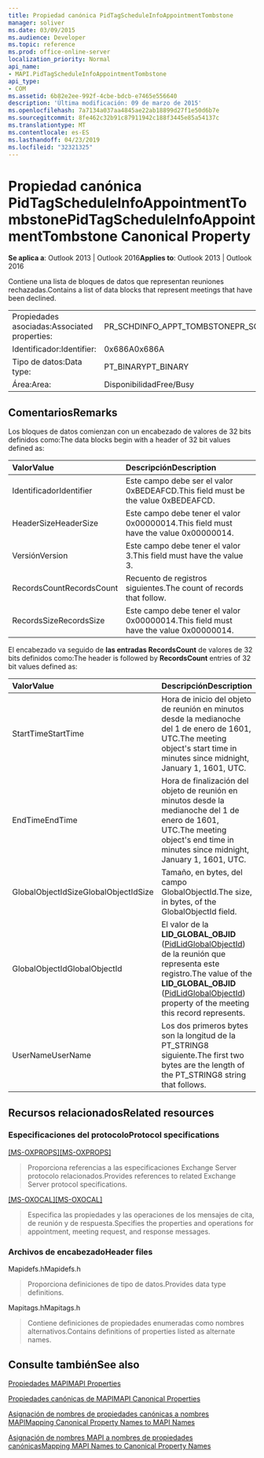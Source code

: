 ```yaml
---
title: Propiedad canónica PidTagScheduleInfoAppointmentTombstone
manager: soliver
ms.date: 03/09/2015
ms.audience: Developer
ms.topic: reference
ms.prod: office-online-server
localization_priority: Normal
api_name:
- MAPI.PidTagScheduleInfoAppointmentTombstone
api_type:
- COM
ms.assetid: 6b82e2ee-992f-4cbe-bdcb-e7465e556640
description: 'Última modificación: 09 de marzo de 2015'
ms.openlocfilehash: 7a7134a037aa4845ae22ab18899d27f1e50d6b7e
ms.sourcegitcommit: 8fe462c32b91c87911942c188f3445e85a54137c
ms.translationtype: MT
ms.contentlocale: es-ES
ms.lasthandoff: 04/23/2019
ms.locfileid: "32321325"
---
```

# <a name="pidtagscheduleinfoappointmenttombstone-canonical-property"></a><span data-ttu-id="ae947-103">Propiedad canónica PidTagScheduleInfoAppointmentTombstone</span><span class="sxs-lookup"><span data-stu-id="ae947-103">PidTagScheduleInfoAppointmentTombstone Canonical Property</span></span>

  
  
<span data-ttu-id="ae947-104">**Se aplica a**: Outlook 2013 | Outlook 2016</span><span class="sxs-lookup"><span data-stu-id="ae947-104">**Applies to**: Outlook 2013 | Outlook 2016</span></span> 
  
<span data-ttu-id="ae947-105">Contiene una lista de bloques de datos que representan reuniones rechazadas.</span><span class="sxs-lookup"><span data-stu-id="ae947-105">Contains a list of data blocks that represent meetings that have been declined.</span></span>
  
|||
|:-----|:-----|
|<span data-ttu-id="ae947-106">Propiedades asociadas:</span><span class="sxs-lookup"><span data-stu-id="ae947-106">Associated properties:</span></span>  <br/> |<span data-ttu-id="ae947-107">PR_SCHDINFO_APPT_TOMBSTONE</span><span class="sxs-lookup"><span data-stu-id="ae947-107">PR_SCHDINFO_APPT_TOMBSTONE</span></span>  <br/> |
|<span data-ttu-id="ae947-108">Identificador:</span><span class="sxs-lookup"><span data-stu-id="ae947-108">Identifier:</span></span>  <br/> |<span data-ttu-id="ae947-109">0x686A</span><span class="sxs-lookup"><span data-stu-id="ae947-109">0x686A</span></span>  <br/> |
|<span data-ttu-id="ae947-110">Tipo de datos:</span><span class="sxs-lookup"><span data-stu-id="ae947-110">Data type:</span></span>  <br/> |<span data-ttu-id="ae947-111">PT_BINARY</span><span class="sxs-lookup"><span data-stu-id="ae947-111">PT_BINARY</span></span>  <br/> |
|<span data-ttu-id="ae947-112">Área:</span><span class="sxs-lookup"><span data-stu-id="ae947-112">Area:</span></span>  <br/> |<span data-ttu-id="ae947-113">Disponibilidad</span><span class="sxs-lookup"><span data-stu-id="ae947-113">Free/Busy</span></span>  <br/> |
   
## <a name="remarks"></a><span data-ttu-id="ae947-114">Comentarios</span><span class="sxs-lookup"><span data-stu-id="ae947-114">Remarks</span></span>

<span data-ttu-id="ae947-115">Los bloques de datos comienzan con un encabezado de valores de 32 bits definidos como:</span><span class="sxs-lookup"><span data-stu-id="ae947-115">The data blocks begin with a header of 32 bit values defined as:</span></span>
  
|<span data-ttu-id="ae947-116">**Valor**</span><span class="sxs-lookup"><span data-stu-id="ae947-116">**Value**</span></span>|<span data-ttu-id="ae947-117">**Descripción**</span><span class="sxs-lookup"><span data-stu-id="ae947-117">**Description**</span></span>|
|:-----|:-----|
|<span data-ttu-id="ae947-118">Identificador</span><span class="sxs-lookup"><span data-stu-id="ae947-118">Identifier</span></span>  <br/> |<span data-ttu-id="ae947-119">Este campo debe ser el valor 0xBEDEAFCD.</span><span class="sxs-lookup"><span data-stu-id="ae947-119">This field must be the value 0xBEDEAFCD.</span></span>  <br/> |
|<span data-ttu-id="ae947-120">HeaderSize</span><span class="sxs-lookup"><span data-stu-id="ae947-120">HeaderSize</span></span>  <br/> |<span data-ttu-id="ae947-121">Este campo debe tener el valor 0x00000014.</span><span class="sxs-lookup"><span data-stu-id="ae947-121">This field must have the value 0x00000014.</span></span>  <br/> |
|<span data-ttu-id="ae947-122">Versión</span><span class="sxs-lookup"><span data-stu-id="ae947-122">Version</span></span>  <br/> |<span data-ttu-id="ae947-123">Este campo debe tener el valor 3.</span><span class="sxs-lookup"><span data-stu-id="ae947-123">This field must have the value 3.</span></span>  <br/> |
|<span data-ttu-id="ae947-124">RecordsCount</span><span class="sxs-lookup"><span data-stu-id="ae947-124">RecordsCount</span></span>  <br/> |<span data-ttu-id="ae947-125">Recuento de registros siguientes.</span><span class="sxs-lookup"><span data-stu-id="ae947-125">The count of records that follow.</span></span>  <br/> |
|<span data-ttu-id="ae947-126">RecordsSize</span><span class="sxs-lookup"><span data-stu-id="ae947-126">RecordsSize</span></span>  <br/> |<span data-ttu-id="ae947-127">Este campo debe tener el valor 0x00000014.</span><span class="sxs-lookup"><span data-stu-id="ae947-127">This field must have the value 0x00000014.</span></span>  <br/> |
   
<span data-ttu-id="ae947-128">El encabezado va seguido de **las entradas RecordsCount** de valores de 32 bits definidos como:</span><span class="sxs-lookup"><span data-stu-id="ae947-128">The header is followed by **RecordsCount** entries of 32 bit values defined as:</span></span> 
  
|<span data-ttu-id="ae947-129">**Valor**</span><span class="sxs-lookup"><span data-stu-id="ae947-129">**Value**</span></span>|<span data-ttu-id="ae947-130">**Descripción**</span><span class="sxs-lookup"><span data-stu-id="ae947-130">**Description**</span></span>|
|:-----|:-----|
|<span data-ttu-id="ae947-131">StartTime</span><span class="sxs-lookup"><span data-stu-id="ae947-131">StartTime</span></span>  <br/> |<span data-ttu-id="ae947-132">Hora de inicio del objeto de reunión en minutos desde la medianoche del 1 de enero de 1601, UTC.</span><span class="sxs-lookup"><span data-stu-id="ae947-132">The meeting object's start time in minutes since midnight, January 1, 1601, UTC.</span></span>  <br/> |
|<span data-ttu-id="ae947-133">EndTime</span><span class="sxs-lookup"><span data-stu-id="ae947-133">EndTime</span></span>  <br/> |<span data-ttu-id="ae947-134">Hora de finalización del objeto de reunión en minutos desde la medianoche del 1 de enero de 1601, UTC.</span><span class="sxs-lookup"><span data-stu-id="ae947-134">The meeting object's end time in minutes since midnight, January 1, 1601, UTC.</span></span>  <br/> |
|<span data-ttu-id="ae947-135">GlobalObjectIdSize</span><span class="sxs-lookup"><span data-stu-id="ae947-135">GlobalObjectIdSize</span></span>  <br/> |<span data-ttu-id="ae947-136">Tamaño, en bytes, del campo GlobalObjectId.</span><span class="sxs-lookup"><span data-stu-id="ae947-136">The size, in bytes, of the GlobalObjectId field.</span></span>  <br/> |
|<span data-ttu-id="ae947-137">GlobalObjectId</span><span class="sxs-lookup"><span data-stu-id="ae947-137">GlobalObjectId</span></span>  <br/> |<span data-ttu-id="ae947-138">El valor de la **LID_GLOBAL_OBJID** ([PidLidGlobalObjectId](pidlidglobalobjectid-canonical-property.md)) de la reunión que representa este registro.</span><span class="sxs-lookup"><span data-stu-id="ae947-138">The value of the **LID_GLOBAL_OBJID** ([PidLidGlobalObjectId](pidlidglobalobjectid-canonical-property.md)) property of the meeting this record represents.</span></span>  <br/> |
|<span data-ttu-id="ae947-139">UserName</span><span class="sxs-lookup"><span data-stu-id="ae947-139">UserName</span></span>  <br/> |<span data-ttu-id="ae947-140">Los dos primeros bytes son la longitud de la PT_STRING8 siguiente.</span><span class="sxs-lookup"><span data-stu-id="ae947-140">The first two bytes are the length of the PT_STRING8 string that follows.</span></span>  <br/> |
   
## <a name="related-resources"></a><span data-ttu-id="ae947-141">Recursos relacionados</span><span class="sxs-lookup"><span data-stu-id="ae947-141">Related resources</span></span>

### <a name="protocol-specifications"></a><span data-ttu-id="ae947-142">Especificaciones del protocolo</span><span class="sxs-lookup"><span data-stu-id="ae947-142">Protocol specifications</span></span>

<span data-ttu-id="ae947-143">[[MS-OXPROPS]](https://msdn.microsoft.com/library/f6ab1613-aefe-447d-a49c-18217230b148%28Office.15%29.aspx)</span><span class="sxs-lookup"><span data-stu-id="ae947-143">[[MS-OXPROPS]](https://msdn.microsoft.com/library/f6ab1613-aefe-447d-a49c-18217230b148%28Office.15%29.aspx)</span></span>
  
> <span data-ttu-id="ae947-144">Proporciona referencias a las especificaciones Exchange Server protocolo relacionados.</span><span class="sxs-lookup"><span data-stu-id="ae947-144">Provides references to related Exchange Server protocol specifications.</span></span>
    
<span data-ttu-id="ae947-145">[[MS-OXOCAL]](https://msdn.microsoft.com/library/09861fde-c8e4-4028-9346-e7c214cfdba1%28Office.15%29.aspx)</span><span class="sxs-lookup"><span data-stu-id="ae947-145">[[MS-OXOCAL]](https://msdn.microsoft.com/library/09861fde-c8e4-4028-9346-e7c214cfdba1%28Office.15%29.aspx)</span></span>
  
> <span data-ttu-id="ae947-146">Especifica las propiedades y las operaciones de los mensajes de cita, de reunión y de respuesta.</span><span class="sxs-lookup"><span data-stu-id="ae947-146">Specifies the properties and operations for appointment, meeting request, and response messages.</span></span>
    
### <a name="header-files"></a><span data-ttu-id="ae947-147">Archivos de encabezado</span><span class="sxs-lookup"><span data-stu-id="ae947-147">Header files</span></span>

<span data-ttu-id="ae947-148">Mapidefs.h</span><span class="sxs-lookup"><span data-stu-id="ae947-148">Mapidefs.h</span></span>
  
> <span data-ttu-id="ae947-149">Proporciona definiciones de tipo de datos.</span><span class="sxs-lookup"><span data-stu-id="ae947-149">Provides data type definitions.</span></span>
    
<span data-ttu-id="ae947-150">Mapitags.h</span><span class="sxs-lookup"><span data-stu-id="ae947-150">Mapitags.h</span></span>
  
> <span data-ttu-id="ae947-151">Contiene definiciones de propiedades enumeradas como nombres alternativos.</span><span class="sxs-lookup"><span data-stu-id="ae947-151">Contains definitions of properties listed as alternate names.</span></span>
    
## <a name="see-also"></a><span data-ttu-id="ae947-152">Consulte también</span><span class="sxs-lookup"><span data-stu-id="ae947-152">See also</span></span>



[<span data-ttu-id="ae947-153">Propiedades MAPI</span><span class="sxs-lookup"><span data-stu-id="ae947-153">MAPI Properties</span></span>](mapi-properties.md)
  
[<span data-ttu-id="ae947-154">Propiedades canónicas de MAPI</span><span class="sxs-lookup"><span data-stu-id="ae947-154">MAPI Canonical Properties</span></span>](mapi-canonical-properties.md)
  
[<span data-ttu-id="ae947-155">Asignación de nombres de propiedades canónicas a nombres MAPI</span><span class="sxs-lookup"><span data-stu-id="ae947-155">Mapping Canonical Property Names to MAPI Names</span></span>](mapping-canonical-property-names-to-mapi-names.md)
  
[<span data-ttu-id="ae947-156">Asignación de nombres MAPI a nombres de propiedades canónicas</span><span class="sxs-lookup"><span data-stu-id="ae947-156">Mapping MAPI Names to Canonical Property Names</span></span>](mapping-mapi-names-to-canonical-property-names.md)

